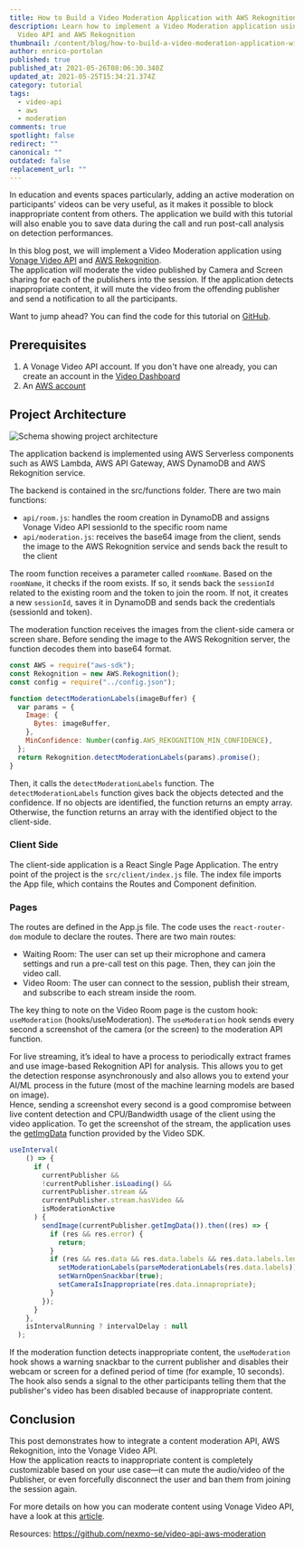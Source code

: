 ```yaml
---
title: How to Build a Video Moderation Application with AWS Rekognition
description: Learn how to implement a Video Moderation application using Vonage
  Video API and AWS Rekognition
thumbnail: /content/blog/how-to-build-a-video-moderation-application-with-aws-rekognition/blog_video-api_moderation_1200x600.png
author: enrico-portolan
published: true
published_at: 2021-05-26T08:06:30.340Z
updated_at: 2021-05-25T15:34:21.374Z
category: tutorial
tags:
  - video-api
  - aws
  - moderation
comments: true
spotlight: false
redirect: ""
canonical: ""
outdated: false
replacement_url: ""
---
```

In education and events spaces particularly, adding an active moderation on participants' videos can be very useful, as it makes it possible to block inappropriate content from others. The application we build with this tutorial will also enable you to save data during the call and run post-call analysis on detection performances. 

In this blog post, we will implement a Video Moderation application using [Vonage Video API](https://www.vonage.com/communications-apis/video/) and [AWS Rekognition](https://aws.amazon.com/rekognition/).\
The application will moderate the video published by Camera and Screen sharing for each of the publishers into the session. If the application detects inappropriate content, it will mute the video from the offending publisher and send a notification to all the participants. 

Want to jump ahead? You can find the code for this tutorial on [GitHub](https://github.com/nexmo-se/video-api-aws-moderation).

## Prerequisites

1. A Vonage Video API account. If you don't have one already, you can create an account in the [Video Dashboard](https://tokbox.com/account/#/)
2. An [AWS account](https://aws.amazon.com)

## Project Architecture

![Schema showing project architecture](/content/blog/how-to-build-a-video-moderation-application-with-aws-rekognition/image1.png "Schema showing project architecture")

The application backend is implemented using AWS Serverless components such as AWS Lambda, AWS API Gateway, AWS DynamoDB and AWS Rekognition service.

The backend is contained in the src/functions folder. There are two main functions:

* `api/room.js`: handles the room creation in DynamoDB and assigns Vonage Video API sessionId to the specific room name  
* `api/moderation.js`: receives the base64 image from the client, sends the image to the AWS Rekognition service and sends back the result to the client

The room function receives a parameter called `roomName`. Based on the `roomName`, it checks if the room exists. If so, it sends back the `sessionId` related to the existing room and the token to join the room. If not, it creates a new `sessionId`, saves it in DynamoDB and sends back the credentials (sessionId and token).

The moderation function receives the images from the client-side camera or screen share. Before sending the image to the AWS Rekognition server, the function decodes them into base64 format. 

```javascript
const AWS = require("aws-sdk");
const Rekognition = new AWS.Rekognition();
const config = require("../config.json");

function detectModerationLabels(imageBuffer) {
  var params = {
    Image: {
      Bytes: imageBuffer,
    },
    MinConfidence: Number(config.AWS_REKOGNITION_MIN_CONFIDENCE),
  };
  return Rekognition.detectModerationLabels(params).promise();
}
```

Then, it calls the `detectModerationLabels` function. The `detectModerationLabels` function gives back the objects detected and the confidence. If no objects are identified, the function returns an empty array. Otherwise, the function returns an array with the identified object to the client-side. 

### Client Side

The client-side application is a React Single Page Application. The entry point of the project is the `src/client/index.js` file. The index file imports the App file, which contains the Routes and Component definition.

### Pages

The routes are defined in the App.js file. The code uses the `react-router-dom` module to declare the routes. There are two main routes:

* Waiting Room: The user can set up their microphone and camera settings and run a pre-call test on this page. Then, they can join the video call.
* Video Room: The user can connect to the session, publish their stream, and subscribe to each stream inside the room.

The key thing to note on the Video Room page is the custom hook: `useModeration` (hooks/useModeration). The `useModeration` hook sends every second a screenshot of the camera (or the screen) to the moderation API function.  

For live streaming, it’s ideal to have a process to periodically extract frames and use image-based Rekognition API for analysis. This allows you to get the detection response asynchronously and also allows you to extend your AI/ML process in the future (most of the machine learning models are based on image).\
Hence, sending a screenshot every second is a good compromise between live content detection and CPU/Bandwidth usage of the client using the video application. To get the screenshot of the stream, the application uses the [getImgData](https://tokbox.com/developer/sdks/js/reference/Publisher.html#getImgData) function provided by the Video SDK. 

```javascript
useInterval(
    () => {
      if (
        currentPublisher &&
        !currentPublisher.isLoading() &&
        currentPublisher.stream &&
        currentPublisher.stream.hasVideo &&
        isModerationActive
      ) {
        sendImage(currentPublisher.getImgData()).then((res) => {
          if (res && res.error) {
            return;
          }
          if (res && res.data && res.data.labels && res.data.labels.length) {
            setModerationLabels(parseModerationLabels(res.data.labels));
            setWarnOpenSnackbar(true);
            setCameraIsInappropriate(res.data.innapropriate);
          }
        });
      }
    },
    isIntervalRunning ? intervalDelay : null
  );
```

If the moderation function detects inappropriate content, the `useModeration` hook shows a warning snackbar to the current publisher and disables their webcam or screen for a defined period of time (for example, 10 seconds). The hook also sends a signal to the other participants telling them that the publisher's video has been disabled because of inappropriate content. 

## Conclusion

This post demonstrates how to integrate a content moderation API, AWS Rekognition, into the Vonage Video API.\
How the application reacts to inappropriate content is completely customizable based on your use case—it can mute the audio/video of the Publisher, or even forcefully disconnect the user and ban them from joining the session again.  

For more details on how you can moderate content using Vonage Video API, have a look at this [article](https://learn.vonage.com/blog/2020/11/12/ban-the-trolls-adding-moderation-to-the-video-api/). 

Resources: <https://github.com/nexmo-se/video-api-aws-moderation>